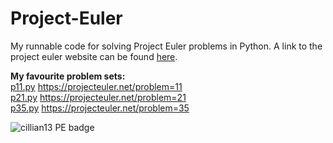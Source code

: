 # Project-Euler
My runnable code for solving Project Euler problems in Python. A link to the project euler website can be found
[here](https://projecteuler.net/).

**My favourite problem sets:**
<br>
[p11.py](Problems(11-20)/p11.py) https://projecteuler.net/problem=11
<br>
[p21.py](Problems(21-30)/p21.py) https://projecteuler.net/problem=21
<br>
[p35.py](Problems(31-40)/p35.py) https://projecteuler.net/problem=35

![cillian13 PE badge](http://projecteuler.net/profile/cillian13.png)
